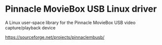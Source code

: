 # Pinnacle MovieBox USB Linux driver
A Linux user-space library for the Pinnacle MovieBox USB video capture/playback device

https://sourceforge.net/projects/pinnaclembusb/
